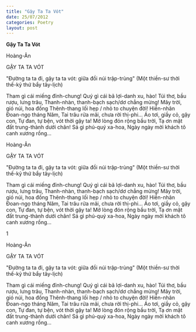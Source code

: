 ```yaml
---
title: "Gậy Ta Ta Vót"
date: 25/07/2012
categories: Poetry
layout: post
---
```


**Gậy Ta Ta Vót**

Hoàng-Ân

GẬY TA TA VÓT

"Đường ta ta đi, gậy ta ta vót: giữa đồi núi trập-trùng"
(Một thiền-sư thời thế-kỷ thứ bẩy tây-lịch)


Tham gì cái miếng đỉnh-chung!
Quý gì cái bã lợi-danh xu, hào!
Túi thơ, bầu rượu, lưng trâu,
Thanh-nhàn, thanh-bạch sạch/dơ chẳng mừng!
Mây trời, gió núi, hoa đồng
Thênh-thang lối hẹp / nhỏ to chuyện đời!
Hiền-nhân Đoan-ngọ tháng Năm,
Tai trâu rửa mãi, chưa rời thị-phi...
Áo tơi, giầy cỏ, gậy con,
Tự đan, tự bện, vót thời gậy ta!
Mở lòng đón rộng bầu trời,
Tạ ơn mặt đất trung-thành dưới chân!
Sá gì phú-quý xa-hoa,
Ngày ngày mời khách tô canh xương rồng...

Hoàng-Ân

GẬY TA TA VÓT

"Đường ta ta đi, gậy ta ta vót: giữa đồi núi trập-trùng"
(Một thiền-sư thời thế-kỷ thứ bẩy tây-lịch)


Tham gì cái miếng đỉnh-chung!
Quý gì cái bã lợi-danh xu, hào!
Túi thơ, bầu rượu, lưng trâu,
Thanh-nhàn, thanh-bạch sạch/dơ chẳng mừng!
Mây trời, gió núi, hoa đồng
Thênh-thang lối hẹp / nhỏ to chuyện đời!
Hiền-nhân Đoan-ngọ tháng Năm,
Tai trâu rửa mãi, chưa rời thị-phi...
Áo tơi, giầy cỏ, gậy con,
Tự đan, tự bện, vót thời gậy ta!
Mở lòng đón rộng bầu trời,
Tạ ơn mặt đất trung-thành dưới chân!
Sá gì phú-quý xa-hoa,
Ngày ngày mời khách tô canh xương rồng...

1

Hoàng-Ân

GẬY TA TA VÓT

"Đường ta ta đi, gậy ta ta vót: giữa đồi núi trập-trùng"
(Một thiền-sư thời thế-kỷ thứ bẩy tây-lịch)


Tham gì cái miếng đỉnh-chung!
Quý gì cái bã lợi-danh xu, hào!
Túi thơ, bầu rượu, lưng trâu,
Thanh-nhàn, thanh-bạch sạch/dơ chẳng mừng!
Mây trời, gió núi, hoa đồng
Thênh-thang lối hẹp / nhỏ to chuyện đời!
Hiền-nhân Đoan-ngọ tháng Năm,
Tai trâu rửa mãi, chưa rời thị-phi...
Áo tơi, giầy cỏ, gậy con,
Tự đan, tự bện, vót thời gậy ta!
Mở lòng đón rộng bầu trời,
Tạ ơn mặt đất trung-thành dưới chân!
Sá gì phú-quý xa-hoa,
Ngày ngày mời khách tô canh xương rồng...
